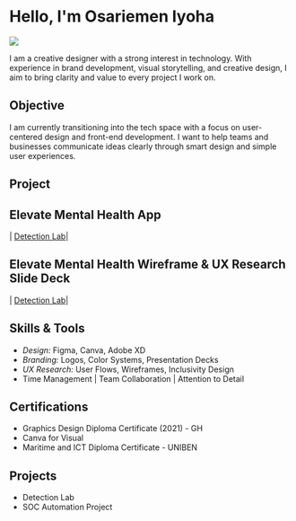 # Hello, I'm Osariemen Iyoha
<a href="https://www.linkedin.com/in/iyoha-precious-osariemen-835774355"><img src="https://img.shields.io/badge/-LinkedIn-0072b1?&style=for-the-badge&logo=linkedin&logoColor=white" /></a>



I am a creative designer with a strong interest in technology. With experience in brand development, visual storytelling, and creative design, I aim to bring clarity and value to every project I work on.

## Objective


I am currently transitioning into the tech space with a focus on user-centered design and front-end development. I want to help teams and businesses communicate ideas clearly through smart design and simple user experiences.

## Project


## Elevate Mental Health App
| <a href="https://google.com">Detection Lab</a>|
## Elevate Mental Health Wireframe & UX Research Slide Deck
| <a href="https://google.com">Detection Lab</a>|



## Skills & Tools
- *Design:* Figma, Canva, Adobe XD
- *Branding:* Logos, Color Systems, Presentation Decks
- *UX Research:* User Flows, Wireframes, Inclusivity Design
- Time Management | Team Collaboration | Attention to Detail
## Certifications
- Graphics Design Diploma Certificate (2021)  - GH
- Canva for Visual  
- Maritime and ICT Diploma Certificate - UNIBEN
## Projects
- Detection Lab
- SOC Automation Project
